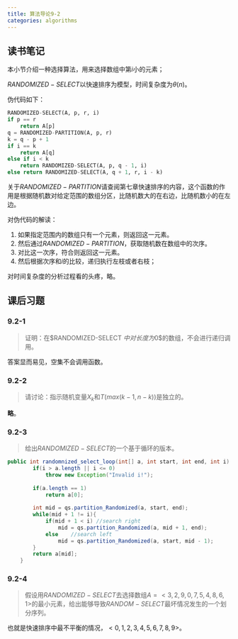 ```yaml
---
title: 算法导论9-2
categories: algorithms
---
```


## 读书笔记

本小节介绍一种选择算法，用来选择数组中第$i$小的元素；

$RANDOMIZED-SELECT$以快速排序为模型，时间复杂度为$\theta(n)$。

伪代码如下：

```python
RANDOMIZED-SELECT(A, p, r, i)
if p == r
	return A[p]
q = RANDOMIZED-PARTITION(A, p, r)
k = q - p + 1
if i == k
	return A[q]
else if i < k
	return RANDOMIZED-SELECT(A, p, q - 1, i)
else return RANDOMIZED-SELECT(A, q + 1, r, i - k)
```

关于$RANDOMIZED-PARTITION$请查阅第七章快速排序的内容，这个函数的作用是根据随机数对给定范围的数组分区，比随机数大的在右边，比随机数小的在左边。

对伪代码的解读：

1. 如果指定范围内的数组只有一个元素，则返回这一元素。
2. 然后通过$RANDOMIZED-PARTITION$，获取随机数在数组中的次序。
3. 对比这一次序，符合则返回这一元素。
4. 然后根据次序和$i$的比较，递归执行左枝或者右枝；

对时间复杂度的分析过程看的头疼，略。

## 课后习题

### 9.2-1

> 证明：在$RANDOMIZED-SELECT $中对长度为$0$的数组，不会进行递归调用。

答案显而易见，空集不会调用函数。

### 9.2-2

> 请讨论：指示随机变量$X_k$和$T(max(k-1,n-k))$是独立的。

**略**。

### 9.2-3

> 给出$RANDOMIZED-SELECT$的一个基于循环的版本。

```java
public int randomnized_select_loop(int[] a, int start, int end, int i) throws Exception{
		if(i > a.length || i <= 0)
			throw new Exception("Invalid i!");
		
		if(a.length == 1)
			return a[0];
		
		int mid = qs.partition_Randomized(a, start, end);
		while(mid + 1 != i){
			if(mid + 1 < i)	//search right
				mid = qs.partition_Randomized(a, mid + 1, end);
			else	//search left
				mid = qs.partition_Randomized(a, start, mid - 1);
		}
		return a[mid];
	}
```

### 9.2-4

> 假设用$RANDOMIZED-SELECT$去选择数组$A=<3,2, 9, 0, 7,5,4,8,6,1>$的最小元素，给出能够导致$RANDOM-SELECT$最坏情况发生的一个划分序列。

也就是快速排序中最不平衡的情况，$<0,1,2,3,4,5,6,7,8,9>$。

